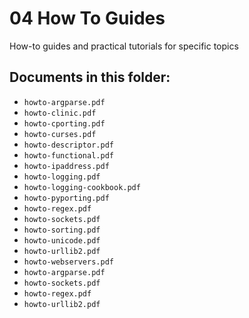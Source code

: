 # 04 How To Guides

How-to guides and practical tutorials for specific topics

## Documents in this folder:

- `howto-argparse.pdf`
- `howto-clinic.pdf`
- `howto-cporting.pdf`
- `howto-curses.pdf`
- `howto-descriptor.pdf`
- `howto-functional.pdf`
- `howto-ipaddress.pdf`
- `howto-logging.pdf`
- `howto-logging-cookbook.pdf`
- `howto-pyporting.pdf`
- `howto-regex.pdf`
- `howto-sockets.pdf`
- `howto-sorting.pdf`
- `howto-unicode.pdf`
- `howto-urllib2.pdf`
- `howto-webservers.pdf`
- `howto-argparse.pdf`
- `howto-sockets.pdf`
- `howto-regex.pdf`
- `howto-urllib2.pdf`
